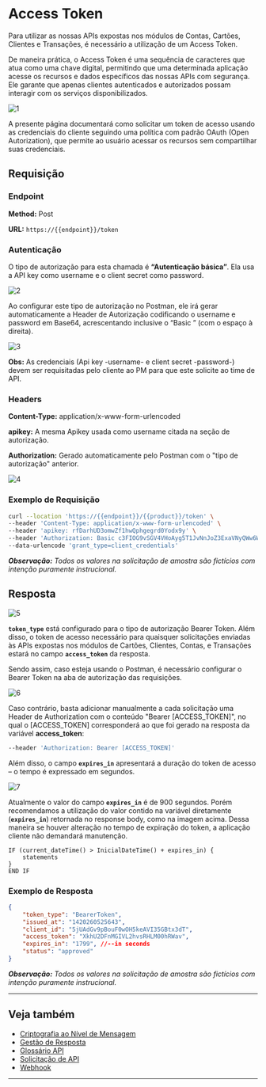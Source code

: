 
# Access Token

Para utilizar as nossas APIs expostas nos módulos de Contas, Cartões, Clientes e Transações, é necessário a utilização de um Access Token.

De maneira prática, o Access Token é uma sequência de caracteres que atua como uma chave digital, permitindo que uma determinada aplicação acesse os recursos e dados específicos das nossas APIs com segurança. Ele garante que apenas clientes autenticados e autorizados possam interagir com os serviços disponibilizados.

![1](https://github.com/user-attachments/assets/5e0e7d2a-7a2c-4410-b17b-1f3b924eeff8)

A presente página documentará como solicitar um token de acesso usando as credenciais do cliente seguindo uma política com padrão OAuth (Open Autorization), que permite ao usuário acessar os recursos sem compartilhar suas credenciais.

## Requisição

### Endpoint

**Method:** Post

**URL:** `https://{{endpoint}}/token`

### Autenticação

O tipo de autorização para esta chamada é **“Autenticação básica”**. Ela usa a API key como username e o client secret como password.

![2](https://github.com/user-attachments/assets/022ffb9d-872e-434f-a851-2e94ecb13078)

Ao configurar este tipo de autorização no Postman, ele irá gerar automaticamente a Header de Autorização codificando o username e password em Base64, acrescentando inclusive o “Basic ” (com o espaço à direita).

![3](https://github.com/user-attachments/assets/5a3d5ed5-0218-4360-88cc-be857919d720)

**Obs:** As credenciais (Api key -username- e client secret -password-) devem ser requisitadas pelo cliente ao PM para que este solicite ao time de API.

### Headers

**Content-Type:** application/x-www-form-urlencoded

**apikey:** A mesma Apikey usada como username citada na seção de autorização.

**Authorization:** Gerado automaticamente pelo Postman com o "tipo de autorização" anterior.

![4](https://github.com/user-attachments/assets/ec573822-5aeb-44e1-9788-db0a6cba4b85)

### Exemplo de Requisição

```bash
curl --location 'https://{{endpoint}}/{{product}}/token' \
--header 'Content-Type: application/x-www-form-urlencoded' \
--header 'apikey: rfDarhUD3omwZf1hwQphgegrd0Yodx9y' \
--header 'Authorization: Basic c3FIOG9vSGV4VHoAyg5T1JvNnJoZ3ExaVNyQWw6WjRsanRKZG5lQk9qUE1BVQ' \
--data-urlencode 'grant_type=client_credentials'
```

***Observação:** Todos os valores na solicitação de amostra são fictícios com intenção puramente instrucional.*

## Resposta

![5](https://github.com/user-attachments/assets/97977392-3fb1-4234-985f-6ed7b13b4dd4)

**`token_type`** está configurado para o tipo de autorização Bearer Token. Além disso, o token de acesso necessário para quaisquer solicitações enviadas às APIs expostas nos módulos de Cartões, Clientes, Contas, e Transações estará no campo **`access_token`** da resposta.

Sendo assim, caso esteja usando o Postman, é necessário configurar o Bearer Token na aba de autorização das requisições.

![6](https://github.com/user-attachments/assets/dcfb9bb5-ca47-48fa-b08a-fa5137662425)

Caso contrário, basta adicionar manualmente a cada solicitação uma Header de Authorization com o conteúdo "Bearer [ACCESS_TOKEN]", no qual o [ACCESS_TOKEN] corresponderá ao que foi gerado na resposta da variável **access_token**:

```bash
--header 'Authorization: Bearer [ACCESS_TOKEN]' 
```

Além disso, o campo **`expires_in`** apresentará a duração do token de acesso – o tempo é expressado em segundos.

![7](https://github.com/user-attachments/assets/ce1f895e-4aa8-493c-8e0d-1636803e8888)

Atualmente o valor do campo **`expires_in`** é de 900 segundos. Porém recomendamos a utilização do valor contido na variável diretamente (**`expires_in`**) retornada no response body, como na imagem acima. Dessa maneira se houver alteração no tempo de expiração do token, a aplicação cliente não demandará manutenção.


```pseudocode
IF (current_dateTime() > InicialDateTime() + expires_in) {
    statements
}
END IF
```

### Exemplo de Resposta
```json
{   
    "token_type": "BearerToken",
    "issued_at": "1420260525643",
    "client_id": "5jUAdGv9pBouF0wOH5keAVI35GBtx3dT",
    "access_token": "XkhU2DFnMGIVL2hvsRHLM00hRWav",
    "expires_in": "1799", //--in seconds
    "status": "approved"
}
```

***Observação:** Todos os valores na solicitação de amostra são fictícios com intenção puramente instrucional.*

---

## Veja também

- [Criptografia ao Nível de Mensagem](?path=docs/português/referência-api/criptografia.md)
- [Gestão de Resposta ](?path=docs/português/referência-api/gestão-resposta.md)
- [Glossário API](?path=docs/português/referência-api/glossário-api.md)
- [Solicitação de API](?path=docs/português/referência-api/solicitação-api.md)
- [Webhook](?path=docs/português/referência-api/5-notificações.md)

---

